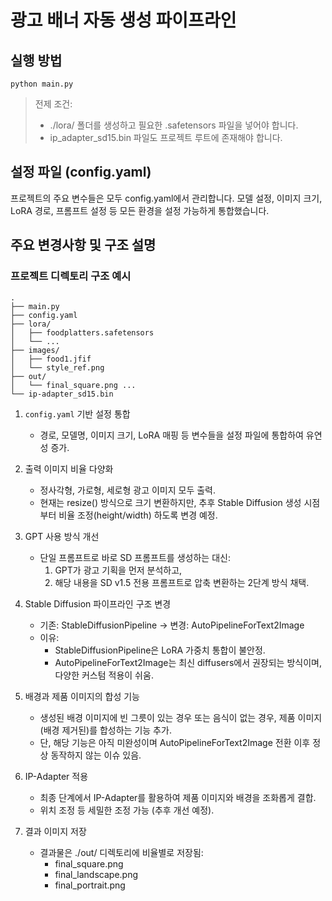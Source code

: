 # 광고 배너 자동 생성 파이프라인

## 실행 방법
```<code>
python main.py
```
>전제 조건:
>- ./lora/ 폴더를 생성하고 필요한 .safetensors 파일을 넣어야 합니다.
>- ip_adapter_sd15.bin 파일도 프로젝트 루트에 존재해야 합니다.

## 설정 파일 (config.yaml)
프로젝트의 주요 변수들은 모두 config.yaml에서 관리합니다.
모델 설정, 이미지 크기, LoRA 경로, 프롬프트 설정 등 모든 환경을 설정 가능하게 통합했습니다.


## 주요 변경사항 및 구조 설명
### 프로젝트 디렉토리 구조 예시
```<code>
.
├── main.py
├── config.yaml
├── lora/
│   ├── foodplatters.safetensors
│   └── ...
├── images/
│   ├── food1.jfif
│   └── style_ref.png
├── out/
│   └── final_square.png ...
└── ip-adapter_sd15.bin
```

1. `config.yaml` 기반 설정 통합
    - 경로, 모델명, 이미지 크기, LoRA 매핑 등 변수들을 설정 파일에 통합하여 유연성 증가.

2. 출력 이미지 비율 다양화
    - 정사각형, 가로형, 세로형 광고 이미지 모두 출력.
    - 현재는 resize() 방식으로 크기 변환하지만, 추후 Stable Diffusion 생성 시점부터 비율 조정(height/width) 하도록 변경 예정.

3. GPT 사용 방식 개선
    - 단일 프롬프트로 바로 SD 프롬프트를 생성하는 대신:
        1. GPT가 광고 기획을 먼저 분석하고,
        2. 해당 내용을 SD v1.5 전용 프롬프트로 압축 변환하는 2단계 방식 채택.

4. Stable Diffusion 파이프라인 구조 변경
    - 기존: StableDiffusionPipeline → 변경: AutoPipelineForText2Image
    - 이유:
        - StableDiffusionPipeline은 LoRA 가중치 통합이 불안정.
        - AutoPipelineForText2Image는 최신 diffusers에서 권장되는 방식이며, 다양한 커스텀 적용이 쉬움.

5. 배경과 제품 이미지의 합성 기능
    - 생성된 배경 이미지에 빈 그릇이 있는 경우 또는 음식이 없는 경우, 제품 이미지(배경 제거된)를 합성하는 기능 추가.
    - 단, 해당 기능은 아직 미완성이며 AutoPipelineForText2Image 전환 이후 정상 동작하지 않는 이슈 있음.

6. IP-Adapter 적용
    - 최종 단계에서 IP-Adapter를 활용하여 제품 이미지와 배경을 조화롭게 결합.
    - 위치 조정 등 세밀한 조정 가능 (추후 개선 예정).

7. 결과 이미지 저장
    - 결과물은 ./out/ 디렉토리에 비율별로 저장됨:
        - final_square.png
        - final_landscape.png
        - final_portrait.png
